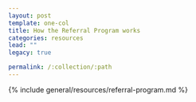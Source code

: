 ```yaml
---
layout: post
template: one-col
title: How the Referral Program works
categories: resources
lead: ""
legacy: true

permalink: /:collection/:path
---
```



{% include general/resources/referral-program.md %}
